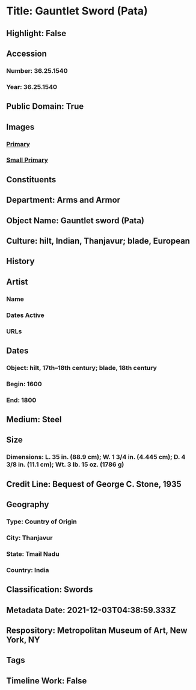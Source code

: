 # Title: Gauntlet Sword (Pata)
## Highlight: False
## Accession
### Number: 36.25.1540
### Year: 36.25.1540
## Public Domain: True
## Images
### [Primary](https://images.metmuseum.org/CRDImages/aa/original/264276.jpg)
### [Small Primary](https://images.metmuseum.org/CRDImages/aa/web-large/264276.jpg)
## Constituents
## Department: Arms and Armor
## Object Name: Gauntlet sword (Pata)
## Culture: hilt, Indian, Thanjavur; blade, European
## History
## Artist
### Name
### Dates Active
### URLs
## Dates
### Object: hilt, 17th–18th century; blade, 18th century
### Begin: 1600
### End: 1800
## Medium: Steel
## Size
### Dimensions: L. 35 in. (88.9 cm); W. 1 3/4 in. (4.445 cm); D. 4 3/8 in. (11.1 cm); Wt. 3 lb. 15 oz. (1786 g)
## Credit Line: Bequest of George C. Stone, 1935
## Geography
### Type: Country of Origin
### City: Thanjavur
### State: Tmail Nadu
### Country: India
## Classification: Swords
## Metadata Date: 2021-12-03T04:38:59.333Z
## Respository: Metropolitan Museum of Art, New York, NY
## Tags
## Timeline Work: False